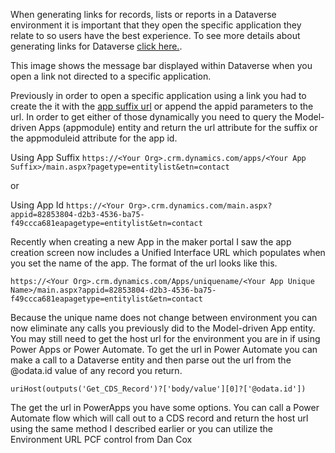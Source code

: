 When generating links for records, lists or reports in a Dataverse environment it is important that they open the specific application they relate to so users have the best experience. To see more details about generating links for Dataverse [click here.](https://docs.microsoft.com/en-us/dynamics365/customerengagement/on-premises/developer/open-forms-views-dialogs-reports-url?view=op-9-1). 

This image shows the message bar displayed within Dataverse when you open a link not directed to a specific application.

Previously in order to open a specific application using a link you had to create the it with the [app suffix url](https://docs.microsoft.com/en-us/dynamics365/customerengagement/on-premises/customize/manage-access-apps-security-roles?view=op-9-1) or append the appid parameters to the url.  In order to get either of those dynamically you need to query the Model-driven Apps (appmodule) entity and return the url attribute for the suffix or the appmoduleid attribute for the app id.

Using App Suffix
``
https://<Your Org>.crm.dynamics.com/apps/<Your App Suffix>/main.aspx?pagetype=entitylist&etn=contact
``

or 

Using App Id
``
https://<Your Org>.crm.dynamics.com/main.aspx?appid=82853804-d2b3-4536-ba75-f49ccca681eapagetype=entitylist&etn=contact
``

Recently when creating a new App in the maker portal I saw the app creation screen now includes a Unified Interface URL which populates when you set the name of the app.  The format of the url looks like this.

``
https://<Your Org>.crm.dynamics.com/Apps/uniquename/<Your App Unique Name>/main.aspx?appid=82853804-d2b3-4536-ba75-f49ccca681eapagetype=entitylist&etn=contact
``

Because the unique name does not change between environment you can now eliminate any calls you previously did to the Model-driven App entity.  You may still need to get the host url for the environment you are in if using Power Apps or Power Automate.  To get the url in Power Automate you can make a call to a Dataverse entity and then parse out the url from the @odata.id value of any record you return.

``
uriHost(outputs('Get_CDS_Record')?['body/value'][0]?['@odata.id'])
``

The get the url in PowerApps you have some options.  You can call a Power Automate flow which will call out to a CDS record and return the host url using the same method I described earlier or you can utilize the Environment URL PCF control from Dan Cox 
<!--stackedit_data:
eyJoaXN0b3J5IjpbLTQ5ODY4MTQ2MCwtNjM0ODcyMTI5LC04ND
M3OTk0NzJdfQ==
-->